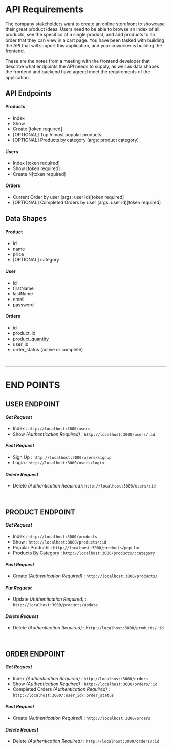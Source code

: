 # API Requirements
The company stakeholders want to create an online storefront to showcase their great product ideas. Users need to be able to browse an index of all products, see the specifics of a single product, and add products to an order that they can view in a cart page. You have been tasked with building the API that will support this application, and your coworker is building the frontend.

These are the notes from a meeting with the frontend developer that describe what endpoints the API needs to supply, as well as data shapes the frontend and backend have agreed meet the requirements of the application. 

## API Endpoints
#### Products
- Index 
- Show
- Create [token required]
- [OPTIONAL] Top 5 most popular products 
- [OPTIONAL] Products by category (args: product category)

#### Users
- Index [token required]
- Show [token required]
- Create N[token required]

#### Orders
- Current Order by user (args: user id)[token required]
- [OPTIONAL] Completed Orders by user (args: user id)[token required]

## Data Shapes
#### Product
- id
- name
- price
- [OPTIONAL] category

#### User
- id
- firstName
- lastName
- email
- password

#### Orders
- id
- product_id
- product_quantity
- user_id
- order_status (active or complete)

<br/>

---
# END POINTS

## USER ENDPOINT
#### _Get Request_
* Index :  `http://localhost:3000/users`
* Show _(Authentication Required)_ : `http://localhost:3000/users/:id`

#### _Post Request_
* Sign Up :  `http://localhost:3000/users/signup`
* Login :  `http://localhost:3000/users/login`

#### _Delete Request_
* Delete _(Authentication Required)_:  `http://localhost:3000/users/:id`

<br/>

## PRODUCT ENDPOINT
#### _Get Request_
* Index :  `http://localhost:3000/products`
* Show :  `http://localhost:3000/products/:id`
* Popular Products : `http://localhost:3000/products/popular`
* Products By Category : `http://localhost:3000/products/:category`

#### _Post Request_
* Create _(Authentication Required)_  :  `http://localhost:3000/products/`

#### _Put Request_
* Update _(Authentication Required)_  :  `http://localhost:3000/products/update`


#### _Delete Request_
* Delete _(Authentication Required)_ :  `http://localhost:3000/products/:id`

<br/>

## ORDER ENDPOINT

#### _Get Request_
* Index _(Authentication Required)_ :  `http://localhost:3000/orders`
* Show _(Authentication Required)_ :  `http://localhost:3000/orders/:id`
* Completed Orders _(Authentication Required)_ :  `http://localhost:3000/:user_id/:order_status`
    
#### _Post Request_
* Create _(Authentication Required)_ :  `http://localhost:3000/orders`

#### _Delete Request_
* Delete _(Authentication Required)_ :  `http://localhost:3000/orders/:id`
  